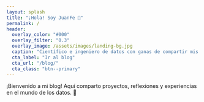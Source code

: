 ```yaml
---
layout: splash
title: "¡Hola! Soy JuanFe 👋"
permalink: /
header:
  overlay_color: "#000"
  overlay_filter: "0.3"
  overlay_image: /assets/images/landing-bg.jpg
  caption: "Científico e ingeniero de datos con ganas de compartir mis aprendizajes."
  cta_label: "Ir al blog"
  cta_url: "/blog/"
  cta_class: "btn--primary"
---
```


¡Bienvenido a mi blog! Aquí comparto proyectos, reflexiones y experiencias en el mundo de los datos. 🚀
